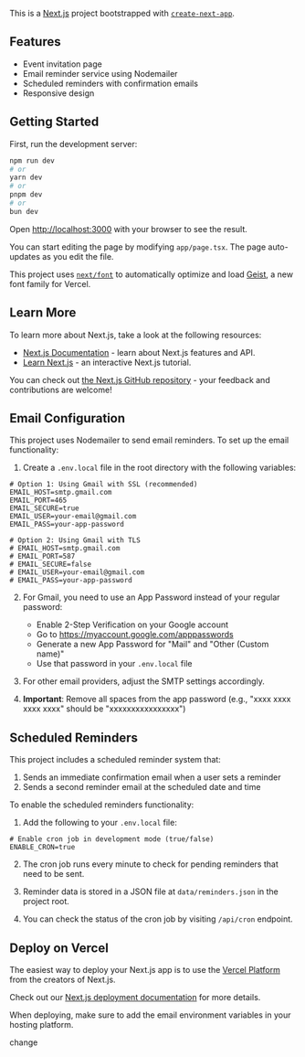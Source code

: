 This is a [Next.js](https://nextjs.org) project bootstrapped with [`create-next-app`](https://nextjs.org/docs/app/api-reference/cli/create-next-app).

## Features

- Event invitation page
- Email reminder service using Nodemailer
- Scheduled reminders with confirmation emails
- Responsive design

## Getting Started

First, run the development server:

```bash
npm run dev
# or
yarn dev
# or
pnpm dev
# or
bun dev
```

Open [http://localhost:3000](http://localhost:3000) with your browser to see the result.

You can start editing the page by modifying `app/page.tsx`. The page auto-updates as you edit the file.

This project uses [`next/font`](https://nextjs.org/docs/app/building-your-application/optimizing/fonts) to automatically optimize and load [Geist](https://vercel.com/font), a new font family for Vercel.

## Learn More

To learn more about Next.js, take a look at the following resources:

- [Next.js Documentation](https://nextjs.org/docs) - learn about Next.js features and API.
- [Learn Next.js](https://nextjs.org/learn) - an interactive Next.js tutorial.

You can check out [the Next.js GitHub repository](https://github.com/vercel/next.js) - your feedback and contributions are welcome!

## Email Configuration

This project uses Nodemailer to send email reminders. To set up the email functionality:

1. Create a `.env.local` file in the root directory with the following variables:

```
# Option 1: Using Gmail with SSL (recommended)
EMAIL_HOST=smtp.gmail.com
EMAIL_PORT=465
EMAIL_SECURE=true
EMAIL_USER=your-email@gmail.com
EMAIL_PASS=your-app-password

# Option 2: Using Gmail with TLS
# EMAIL_HOST=smtp.gmail.com
# EMAIL_PORT=587
# EMAIL_SECURE=false
# EMAIL_USER=your-email@gmail.com
# EMAIL_PASS=your-app-password
```

2. For Gmail, you need to use an App Password instead of your regular password:
   - Enable 2-Step Verification on your Google account
   - Go to https://myaccount.google.com/apppasswords
   - Generate a new App Password for "Mail" and "Other (Custom name)"
   - Use that password in your `.env.local` file

3. For other email providers, adjust the SMTP settings accordingly.

4. **Important**: Remove all spaces from the app password (e.g., "xxxx xxxx xxxx xxxx" should be "xxxxxxxxxxxxxxxx")

## Scheduled Reminders

This project includes a scheduled reminder system that:

1. Sends an immediate confirmation email when a user sets a reminder
2. Sends a second reminder email at the scheduled date and time

To enable the scheduled reminders functionality:

1. Add the following to your `.env.local` file:

```
# Enable cron job in development mode (true/false)
ENABLE_CRON=true
```

2. The cron job runs every minute to check for pending reminders that need to be sent.

3. Reminder data is stored in a JSON file at `data/reminders.json` in the project root.

4. You can check the status of the cron job by visiting `/api/cron` endpoint.

## Deploy on Vercel

The easiest way to deploy your Next.js app is to use the [Vercel Platform](https://vercel.com/new?utm_medium=default-template&filter=next.js&utm_source=create-next-app&utm_campaign=create-next-app-readme) from the creators of Next.js.

Check out our [Next.js deployment documentation](https://nextjs.org/docs/app/building-your-application/deploying) for more details.

When deploying, make sure to add the email environment variables in your hosting platform.

change
